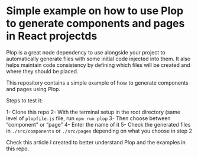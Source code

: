 # Simple example on how to use Plop to generate components and pages in React projectds

Plop is a great node dependency to use alongside your project to automatically generate files with some initial code injected into them. It also helps maintain code consistency by defining which files will be created and where they should be placed.

This repository contains a simple example of how to generate components and pages using Plop.

Steps to test it:

1- Clone this repo
2- With the terminal setup in the root directory (same level of `plopfile.js` file, run `npm run plop`
3- Then choose between “component” or “page”
4- Enter the name of it
5- Check the generated files in `./src/components` or `./src/pages` depending on what you choose in step 2

Check this article I created to better understand Plop and the examples in this repo.
